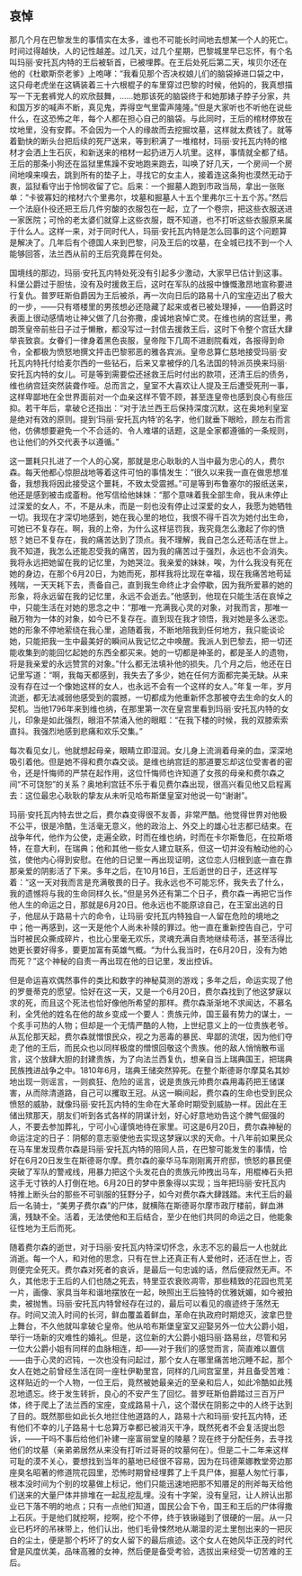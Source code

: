 ## 哀悼

那几个月在巴黎发生的事情实在太多，谁也不可能长时间地去想某一个人的死亡。时间过得越快，人的记性越差。过几天，过几个星期，巴黎城里早已忘怀，有个名叫玛丽·安托瓦内特的王后被斩首，已被埋葬。在王后处死后第二天，埃贝尔还在他的《杜歇斯奈老爹》上咆哮：“我看见那个否决权娘儿们的脑袋掉进口袋之中，这只母老虎坐在这辆装着三十六根棍子的车里穿过巴黎的时候，他妈的，我真想描写一下无套裤党人的欢欣鼓舞，……她那该死的脑袋终于和她那婊子脖子分家，共和国万岁的喊声不断，真见鬼，弄得空气里雷声隆隆。”但是大家听也不听他在说些什么，在这恐怖之年，每个人都在担心自己的脑袋。与此同时，王后的棺材停放在坟地里，没有安葬。不会因为一个人的缘故而去挖掘坟墓，这样就太费钱了。就等着勤快的断头台把后续的死尸送来，等到积满了一堆棺材，玛丽·安托瓦内特的棺材才会洒上生石灰，和新送来的棺材一起扔进万人坑里。这样，事情就全都了结。王后的那条小狗还在监狱里焦躁不安地跑来跑去，叫唤了好几天，一个房间一个房间地嗅来嗅去，跳到所有的垫子上，寻找它的女主人，接着连这条狗也漠然无动于衷，监狱看守出于怜悯收留了它。后来：一个掘墓人跑到市政当局，拿出一张账单：“卡彼寡妇的棺材六个里弗尔，坟墓和掘墓人十五个里弗尔三十五个苏。”然后一个法庭仆役还把王后几件穷酸的衣服包在一起，立了一个卷宗，把这些衣服送进一家医院；可怜的老太婆们就穿上这些衣服，既不知道，也不打听这些衣服原来属于什么人。这样一来，对于同时代人，玛丽·安托瓦内特是怎么回事的这个问题算是解决了。几年后有个德国人来到巴黎，问及王后的坟墓，在全城已找不到一个人能够回答，法兰西从前的王后究竟葬在何处。

国境线的那边，玛丽·安托瓦内特处死没有引起多少激动，大家早已估计到这事。科堡公爵过于胆怯，没有及时援救王后，这时在军队的战报中慷慨激昂地宣称要进行复仇。普罗旺斯伯爵因为王后被杀，再一次向日后的路易十八的宝座迈出了极大的一步，——只有塔楼里的男孩想必还隐藏了起来或者已被处理掉，——伯爵这时表面上很动感情地让神父做了几台弥撒，虔诚地哀悼亡灵。在维也纳的宫廷里，弗朗茨皇帝前些日子过于懒散，都没写过一封信去援救王后，这时下令整个宫廷大肆举丧致哀。女眷们一律身着黑色丧服，皇帝陛下几周不进剧院看戏，各报得到命令，全都极为愤怒地撰文抨击巴黎邪恶的雅各宾派。皇帝总算仁慈地接受玛丽·安托瓦内特托付给麦尔西的一些钻石，后来又拿被俘的几名法国的特派员换来玛丽·安托瓦内特的女儿。可是等到需要偿还拯救王后时付出的款项，还清王后的债务，维也纳宫廷突然装聋作哑。总而言之，皇室不大喜欢让人提及王后遭受死刑一事，这样卑鄙地在全世界面前对一个血亲这样不管不顾，甚至连皇帝也感到良心有些压抑。若干年后，拿破仑还指出：“对于法兰西王后保持深度沉默，这在奥地利皇室是绝对有效的原则。提到‘玛丽·安托瓦内特’的名字，他们就垂下眼睑，顾左右而言他，仿佛想要避免一个不合适的、令人难堪的话题，这是全家都遵循的一条规则，也让他们的外交代表予以遵循。”

这一噩耗只扎进了一个人的心窝，那就是忠心耿耿的人当中最为忠心的人，费尔森。每天他都心惊胆战地等着这件可怕的事情发生：“很久以来我一直在做思想准备，我想我将因此接受这个噩耗，不致太受震撼。”可是等到布鲁塞尔的报纸送来，他还是感到被击成齑粉。他写信给他妹妹：“那个意味着我全部生命，我从未停止过深爱的女人，不，不是从未，而是一刻也没有停止过深爱的女人，我愿为她牺牲一切。我现在才深切地感到，她在我心里的地位，我恨不得千百次为她付出生命，可她已不复存在。啊，我的上帝，为什么这样惩罚我，我究竟怎么激起了你的愤怒？她已不复存在，我的痛苦达到了顶点。我不理解，我自己怎么还苟活在世上。我不知道，我怎么还能忍受我的痛苦，因为我的痛苦过于强烈，永远也不会消失。我将永远把她留在我的记忆里，为她哭泣。我亲爱的妹妹，唉，为什么我没有死在她的身边，在那个6月20日，为她而死，那样我将比现在幸福，现在我痛苦地苟延残喘，一天天耗下去，责备自己，直到我生命终止才会停歇，因为我所爱慕的她的形象，将永远留在我的记忆里，永远不会逝去。”他感到，他现在只能生活在哀悼之中，只能生活在对她的思念之中：“那唯一充满我心灵的对象，对我而言，那唯一融万物为一体的对象，如今已不复存在。直到现在我才领悟，我对她是多么迷恋。她的形象不停地萦绕在我心里，追随着我，不断地陪我到任何地方，我只能谈论她，只能把我一生中最美好的瞬间从我记忆之中唤醒。我派人到巴黎去，把一切还能收集到的能回忆起她的东西全都买来。她的一切都是神圣的，都是圣人的遗物，将是我亲爱的永远赞赏的对象。”什么都无法填补他的损失。几个月之后，他还在日记里写道：“啊，我每天都感到，我失去了多少，她在任何方面都完美无缺。从来没有存在过一个像她这样的女人，也永远不会有一个这样的女人。”年复一年，岁月流逝，都无法减弱他感受到的震撼，一切都成为他重新怀念那被夺去生命的女人的契机。当他1796年来到维也纳，在那里第一次在皇宫里看到玛丽·安托瓦内特的女儿，印象是如此强烈，眼泪不禁涌入他的眼眶：“在我下楼的时候，我的双膝索索直抖。我强烈地感到悲痛和欢乐交集。”

每次看见女儿，他就想起母亲，眼睛立即湿润。女儿身上流淌着母亲的血，深深地吸引着他。但是她不得和费尔森交谈。是维也纳宫廷的那道要忘却这位受害者的密令，还是忏悔师的严禁在起作用，这位忏悔师也许知道了女孩的母亲和费尔森之间“不可饶恕”的关系？奥地利宫廷不乐于看见费尔森出现，很高兴看见他又启程离去：这位最忠心耿耿的挚友从未听见哈布斯堡皇室对他说一句“谢谢”。

玛丽·安托瓦内特去世之后，费尔森变得很不友善，非常严酷。他觉得世界对他极不公平，很是冷酷，生活毫无意义，他的政治上、外交上的雄心壮志都已结束。在战争年代，他作为公使，走遍全欧，时而在维也纳，时而在卡尔斯鲁厄，在拉斯塔特，在意大利，在瑞典；他和其他一些女人建立联系，但这一切并没有触动他的心弦，使他内心得到安慰。在他的日记里一再出现证明，这位恋人归根到底一直在靠那亲爱的阴影活了下来。多年之后，在10月16日，王后逝世的日子，还这样写着：“这一天对我而言是充满敬畏的日子。我永远也不可能忘怀，我失去了什么，我的遗憾将与我的生命同样久长。”但是另外还有第二个日子，费尔森一再把它当作他人生的命运之日，那就是6月20日。他永远也不能原谅自己，在王室出逃的日子，他屈从于路易十六的命令，让玛丽·安托瓦内特独自一人留在危险的境地之中；他一再感到，这一天是他个人尚未补赎的罪过。他一直在重新控告自己，宁可当时被民众撕成碎片，也比心里毫无欢乐，灵魂充满自责地继续苟活，甚至活得比她更长要好得多，要更加富有英雄气概。“为什么我当时，在6月20日，没有为她而死？”这个神秘的自责一再出现在他的日记里，发出控诉。

但是命运喜欢偶然事件的类比和数字的神秘莫测的游戏；多年之后，命运实现了他的罗曼蒂克的愿望。恰好在这一天，又是一个6月20日，费尔森找到了他这梦寐以求的死，而且这个死法也恰好像他所希望的那样。费尔森渐渐地不求闻达，不慕名利，全凭他的姓名在他的故乡变成一个要人：贵族元帅，国王最有势力的谋士，一个炙手可热的人物；但却是一个无情严酷的人物，上世纪意义上的一位贵族老爷。从瓦伦那天起，费尔森就憎恨民众，视之为恶毒的暴民、卑鄙的流氓，因为他们夺走了他的王后，而民众也以同样极度的憎恨回敬这个贵族。他的敌人悄悄散布谣言，这个放肆大胆的封建贵族，为了向法兰西复仇，想亲自当上瑞典国王，把瑞典民族拽进战争之中。1810年6月，瑞典王储突然猝死。在整个斯德哥尔摩莫名其妙地出现一则谣言，一则疯狂、危险的谣言，说是贵族元帅费尔森用毒药把王储谋害，从而除清道路，自己可以攫取王冠。从这一瞬间起，费尔森的生命也受到民众愤怒的威胁，就像玛丽·安托瓦内特的生命在大革命时期受到威胁一样。因此在王储出殡那天，朋友们听到各式各样的阴谋计划，好心好意地劝告这个脾气倔强的人，不要去参加葬礼，宁可小心谨慎地待在家里。可这是6月20日，费尔森神秘的命运注定的日子：阴郁的意志驱使他去实现这梦寐以求的天命。十八年前如果民众在马车里发现费尔森是玛丽·安托瓦内特的陪同人员，在巴黎可能发生的事情，恰好在6月20日发生在斯德哥尔摩。费尔森的豪华马车刚刚离开府邸，愤怒的暴民便突破了军队的警戒线，用暴力把这个头发花白的贵族元帅拽出马车，用棍棒石头把这手无寸铁的人打倒在地。6月20日的梦中景象得以实现；当年把玛丽·安托瓦内特推上断头台的那些不可驯服的狂野分子，如今对费尔森大肆践踏。末代王后的最后一名骑士，“美男子费尔森”的尸体，就横陈在斯德哥尔摩市政厅楼前，鲜血淋漓，残缺不全。活着，无法使他和王后结合，至少在他们共同的命运之日，他能象征性地为王后而死。

随着费尔森的逝世，对于玛丽·安托瓦内特深切怀念，永志不忘的最后一人也就此消逝。每一个人，和对他的思念，只有在世上还真正有人爱他时，还活在世上，否则便完全死灭。费尔森对死者的哀诉，是最后一句忠诚的话，然后便寂然无声。不久，其他忠于王后的人们也随之死去，特里亚农衰败凋零，那些精致的花园也荒芜一片，画像、家具当年和谐地摆放在一起，映照出王后独特的优雅妩媚，如今被拍卖，被抛售。玛丽·安托瓦内特曾经存在过的，最后可以看见的痕迹终于荡然无存。时间又流入时间的长河，鲜血覆盖着鲜血，革命在执政府时期熄灭，波拿巴登上舞台，不久他就叫拿破仑皇帝。他从哈布斯堡皇室又迎娶另外一位大公爵小姐，举行一场新的灾难性的婚礼。但是，这位新的大公爵小姐玛丽·路易丝，尽管和另一位大公爵小姐有同样的血脉相连，却——对于我们的感觉而言，简直难以置信——由于心灵的迟钝，一次也没有问起过，那个女人在哪里痛苦地沉睡不起，那个女人在她之前曾经生活在同一座杜伊勒里宫，同样的几间宫室里，并且备受苦难：这样贴近的一个人物，一位王后，竟然被她最亲近的至亲和后人，如此冷酷如此残忍地遗忘。终于发生转折，良心的不安产生了回忆。普罗旺斯伯爵踏过三百万尸体，终于爬上了法兰西的宝座，变成路易十八，这个潜伏在阴影之中的人终于达到了目的。既然那些如此长久地拦住他道路的人，路易十六和玛丽·安托瓦内特，还有他们不幸的儿子路易十七总算万幸都已被消灭干净，既然死者不会复活提出怨诉，——干吗不事后给他们补建一座富丽堂皇的陵墓？现在终于分配任务，去寻找他们的坟墓（亲弟弟居然从来没有打听过哥哥的坟墓何在）。但是二十二年来这样可耻的漠不关心，要想找到当年的墓地已经很不容易，因为在玛德莱娜教堂旁边那座臭名昭著的修道院花园里，恐怖时期曾经埋葬了上千具尸体，掘墓人匆忙行事，根本没时间为个别的坟墓做上标记，他们只能迅速地把那不知餍足的刑斧每天给他们送来的大量尸体并排堆在一起乱挖乱埋。没有十字架，没有皇冠，让人辨认出那业已下落不明的地点；只有一点他们知道，国民公会下令，国王和王后的尸体得撒上石灰。于是他们就挖啊，挖啊，挖个不停，终于铁锹碰到了很硬的一层。从一只业已朽坏的吊袜带上，他们认出，他们毛骨悚然地从潮湿的泥土里刨出来的一把灰白的尘土，便是那个朽坏了的女人留下的最后痕迹。这个女人在她风华正茂的时代曾是风度优美，品味高雅的女神，然后便是备受考验，选拔出来经受一切苦难的王后。

